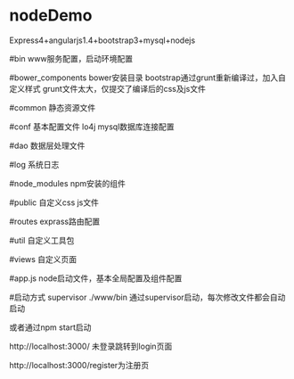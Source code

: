 # nodeDemo
Express4+angularjs1.4+bootstrap3+mysql+nodejs

#bin
www服务配置，启动环境配置

#bower_components
bower安装目录
bootstrap通过grunt重新编译过，加入自定义样式
grunt文件太大，仅提交了编译后的css及js文件

#common
静态资源文件

#conf
基本配置文件
lo4j mysql数据库连接配置

#dao
数据层处理文件

#log
系统日志

#node_modules
npm安装的组件

#public
自定义css js文件

#routes
exprass路由配置

#util
自定义工具包

#views
自定义页面

#app.js
node启动文件，基本全局配置及组件配置

#启动方式
supervisor ./www/bin
通过supervisor启动，每次修改文件都会自动启动

或者通过npm start启动

http://localhost:3000/
未登录跳转到login页面

http://localhost:3000/register为注册页
